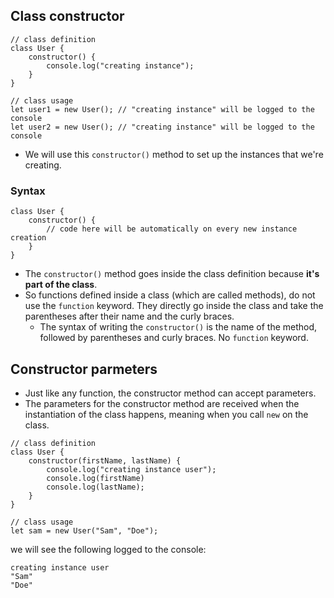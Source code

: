 ## Class constructor
```
// class definition
class User {
    constructor() {
        console.log("creating instance");
    }
}

// class usage
let user1 = new User(); // "creating instance" will be logged to the console
let user2 = new User(); // "creating instance" will be logged to the console
```
- We will use this ```constructor()``` method to set up the instances that we're creating. 

### Syntax
```
class User {
    constructor() {
        // code here will be automatically on every new instance creation
    }
}
```
- The ```constructor()``` method goes inside the class definition because **it's part of the class**.
- So functions defined inside a class (which are called methods), do not use the ```function``` keyword. They directly go inside the class and take the parentheses after their name and the curly braces.
  - The syntax of writing the ```constructor()``` is the name of the method, followed by parentheses and curly braces. No ```function``` keyword.

## Constructor parmeters
- Just like any function, the constructor method can accept parameters.
- The parameters for the constructor method are received when the instantiation of the class happens, meaning when you call ```new``` on the class.
```
// class definition
class User {
    constructor(firstName, lastName) {
        console.log("creating instance user");
        console.log(firstName)
        console.log(lastName);
    }
}

// class usage
let sam = new User("Sam", "Doe");
```
we will see the following logged to the console:
```
creating instance user
"Sam"
"Doe"
```















